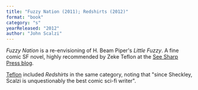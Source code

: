 ```yaml
---
title: "Fuzzy Nation (2011); Redshirts (2012)"
format: "book"
category: "s"
yearReleased: "2012"
author: "John Scalzi"
---
```


_Fuzzy Nation_ is a re-envisioning of H. Beam Piper's *Little Fuzzy*. A fine comic SF novel, highly recommended by Zeke Teflon at the [See Sharp Press blog](https://seesharppress.wordpress.com/2015/11/27/recommended-science-fiction-books-as-holiday-gifts/).

<a href="https://seesharppress.wordpress.com/2018/12/12/review-the-consuming-fire-by-john-scalzi/">Teflon</a> included _Redshirts_ in the same category, noting that "since Sheckley, Scalzi is unquestionably the best comic sci-fi writer".
